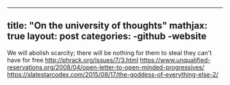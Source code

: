  ---
title:  "On the university of thoughts"
mathjax: true
layout: post
categories:
 -github
 -website
---
 
 
 
 
 
 We will abolish scarcity; there will be nothing for them to steal they can't have for free   http://phrack.org/issues/7/3.html    https://www.unqualified-reservations.org/2008/04/open-letter-to-open-minded-progressives/       https://slatestarcodex.com/2015/08/17/the-goddess-of-everything-else-2/
